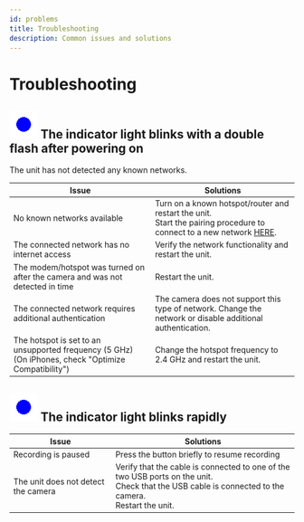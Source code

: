 ```yaml
---
id: problems
title: Troubleshooting
description: Common issues and solutions
---
```


# Troubleshooting

## ![lampeggio_doppio](/img/blink2_400ms_50_1000ms.gif) The indicator light blinks with a double flash after powering on

The unit has not detected any known networks.

| Issue                                                                                                     | Solutions                                                                                                                                    |
|------------------------------------------------------------------------------------------------------------|----------------------------------------------------------------------------------------------------------------------------------------------|
| No known networks available                                                                                | Turn on a known hotspot/router and restart the unit.<br/>Start the pairing procedure to connect to a new network [HERE](3_configuration.md). |
| The connected network has no internet access                                                               | Verify the network functionality and restart the unit.                                                                                       |
| The modem/hotspot was turned on after the camera and was not detected in time                              | Restart the unit.                                                                                                                            |
| The connected network requires additional authentication                                                   | The camera does not support this type of network. Change the network or disable additional authentication.                                   |
| The hotspot is set to an unsupported frequency (5 GHz) (On iPhones, check "Optimize Compatibility")        | Change the hotspot frequency to 2.4 GHz and restart the unit.                                                                                |   

## ![lampeggio_rapido](/img/blink1_200ms_50_0ms.gif) The indicator light blinks rapidly

| Issue | Solutions |
|----------|-----------------------------------------------------------------------------------------------------------------------------------------------------------------------------|
| Recording is paused | Press the button briefly to resume recording |
| The unit does not detect the camera | Verify that the cable is connected to one of the two USB ports on the unit.<br/>Check that the USB cable is connected to the camera.<br/>Restart the unit. |
